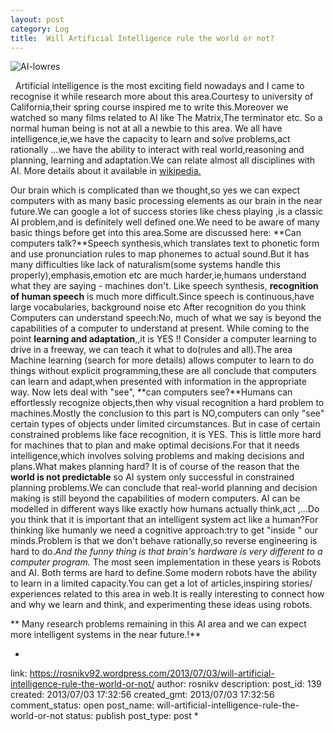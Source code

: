```yaml
---
layout: post
category: Log
title:  Will Artificial Intelligence rule the world or not?
---
```


![AI-lowres](http://rosnikv92.files.wordpress.com/2013/07/ai-lowres.jpg?w=300)

  Artificial intelligence is the most exciting field nowadays and I came to recognise it while research more about this area.Courtesy to university of California,their spring course inspired me to write this.Moreover we watched so many films related to AI like The Matrix,The terminator etc. So a normal human being is not at all a newbie to this area. We all have intelligence,ie,we have the capacity to learn and solve problems,act rationally ...we have the ability to interact with real world,reasoning and planning, learning and adaptation.We can relate almost all disciplines with AI. More details about it available in [wikipedia.](https://en.wikipedia.org/wiki/Artificial_intelligence) ‎ 
  
  Our brain which is complicated than we thought,so yes we can expect computers with as many basic processing elements as our brain in the near future.We can google a lot of success stories like chess playing ,is a classic AI problem,and is definitely well defined one.We need to be aware of many basic things before get into this area.Some are discussed here: 
  **Can computers talk?**Speech synthesis,which translates text to phonetic form and use pronunciation rules to map phonemes to actual sound.But it has many difficulties like lack of naturalism(some systems handle this properly),emphasis,emotion etc are much harder,ie,humans understand what they are saying - machines don't. Like speech synthesis,
  **recognition of human speech** is much more difficult.Since speech is continuous,have large vocabularies, background noise etc After recognition do you think Computers can understand speech:No, much of what we say is beyond the capabilities of a computer to understand at present. While coming to the point 
  **learning and adaptation**,,it is YES !! Consider a computer learning to drive in a freeway, we can teach it what to do(rules and all).The area Machine learning (search for more details) allows computer to learn to do things without explicit programming,these are all conclude that computers can learn and adapt,when presented with information in the appropriate way. Now lets deal with "see",
  **can computers see?**Humans can effortlessly recognize objects,then why visual recognition a hard problem to machines.Mostly the conclusion to this part is NO,computers can only "see" certain types of objects under limited circumstances. But in case of certain constrained problems like face recognition, it is YES. This is little more hard for machines that to plan and make optimal decisions.For that it needs intelligence,which involves solving problems and making decisions and plans.What makes planning hard? It is of course of the reason that the 
  **world is not predictable** so AI system only successful in constrained planning problems.We can conclude that real-world planning and decision making is still beyond the capabilities of modern computers. AI can be modelled in different ways like exactly how humans actually think,act ,...Do you think that it is important that an intelligent system act like a human?For thinking like humanly we need a cognitive approach:try to get "inside " our minds.Problem is that we don't behave rationally,so reverse engineering is hard to do._And the funny thing is that brain's hardware is very different to a computer program._ The most seen implementation in these years is Robots and AI. Both terms are hard to define.Some modern robots have the ability to learn in a limited capacity.You can get a lot of articles,inspiring stories/ experiences related to this area in web.It is really interesting to connect how and why we learn and think, and experimenting these ideas using robots.
  
  ** Many research problems remaining in this AI area and we can expect more intelligent systems in the near future.!**
  
*  
link: https://rosnikv92.wordpress.com/2013/07/03/will-artificial-intelligence-rule-the-world-or-not/
author: rosnikv
description: 
post_id: 139
created: 2013/07/03 17:32:56
created_gmt: 2013/07/03 17:32:56
comment_status: open
post_name: will-artificial-intelligence-rule-the-world-or-not
status: publish
post_type: post
*
